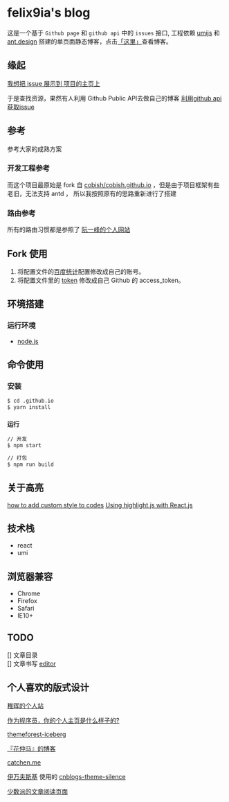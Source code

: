 

# felix9ia's blog

这是一个基于  ``Github page`` 和 ``github api`` 中的 `issues` 接口, 工程依赖 [umijs](https://umijs.org/zh-CN/docs/getting-started) 和 [ant.design](https://ant.design/docs/react/introduce-cn) 搭建的单页面静态博客，点击[「这里」](http://felix9ia.github.io)查看博客。

## 缘起

[我想把 issue 展示到 项目的主页上](https://github.com/felix9ia/blog/issues/40)

于是查找资源，果然有人利用 Github Public API去做自己的博客
[利用github api获取issue](https://github.com/isaaxite/blog/issues/44)

## 参考
参考大家的成熟方案

### 开发工程参考
而这个项目最原始是 fork 自 [cobish/cobish.github.io](https://github.com/cobish/cobish.github.io) ，但是由于项目框架有些老旧，无法支持 antd
， 所以我按照原有的思路重新进行了搭建

### 路由参考
所有的路由习惯都是参照了 [阮一峰的个人网站](http://www.ruanyifeng.com/)

## Fork 使用

1. 将配置文件的[百度统计](https://github.com//.github.io/blob/master/src/js/constants/Config.js#L7)配置修改成自己的账号。
2. 将配置文件里的 [token](https://github.com//.github.io/blob/master/src/js/constants/Config.js#L8) 修改成自己 Github 的 access_token。

## 环境搭建

### 运行环境

- [node.js](https://nodejs.org)

## 命令使用

### 安装

``` bash
$ cd .github.io
$ yarn install
```

#### 运行

``` bash
// 开发
$ npm start

// 打包
$ npm run build
```
## 关于高亮

[how to add custom style to codes](https://github.com/rexxars/react-markdown/issues/354)
[Using highlight.js with React.js](https://github.com/highlightjs/highlight.js/issues/925)

## 技术栈

- react 
- umi

## 浏览器兼容

- Chrome
- Firefox
- Safari
- IE10+




## TODO
[] 文章目录  
[] 文章书写 [editor](https://github.com/rexxars/react-markdown/blob/master/demo/src/demo.js)


## 个人喜欢的版式设计
[稚晖的个人站](http://www.pengzhihui.xyz/)

[作为程序员，你的个人主页是什么样子的?](https://www.zhihu.com/question/361282089)  

[themeforest-iceberg](http://preview.themeforest.net/item/iceberg-simple-minimal-personal-contentfocused-wordpress-blog-theme-rtl-support/full_screen_preview/13624572)

[『花仲马』的博客](https://www.phodal.com/blog/stop-reuse/)  

[catchen.me](https://chinese.catchen.me/)  

[伊万夫斯基](https://www.cnblogs.com/benjieqiang/p/11406982.html) 使用的 [cnblogs-theme-silence](https://github.com/esofar/cnblogs-theme-silence)

[少数派的文章阅读页面](https://sspai.com/post/60787)
